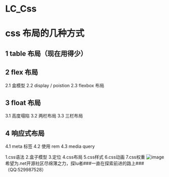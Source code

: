# LC_Css
# css 布局的几种方式
## 1 table 布局（现在用得少）
## 2 flex 布局
2.1 盒模型
2.2 display / poistion
2.3 flexbox 布局
## 3 float 布局
3.1 高度塌陷
3.2 两栏布局
3.3 三栏布局
## 4 响应式布局
4.1 meta 标签
4.2 使用 rem
4.3 media query

1.css语法  2.盒子模型  3.定位  4.css布局  5.css样式  6.css动画  7.css权重
![image](https://user-images.githubusercontent.com/26539681/123596892-4a7c9400-d825-11eb-95bd-2b8cbb26c89f.png)
希望为.net开源社区尽绵薄之力，探lu者###一直在探索前进的路上###（QQ:529987528）

